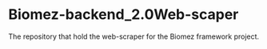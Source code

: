 # Biomez-backend_2.0Web-scaper
The repository that hold the web-scraper for the Biomez framework project.
